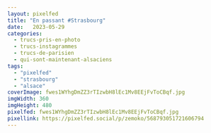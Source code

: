 ```yaml
---
layout: pixelfed
title: "En passant #Strasbourg"
date:   2023-05-29
categories: 
  - trucs-pris-en-photo
  - trucs-instagrammes
  - trucs-de-parisien
  - qui-sont-maintenant-alsaciens
tags: 
  - "pixelfed"
  - "strasbourg"
  - "alsace"
coverImage: fwes1WYhgDmZZ3rTIzwbH8lEc1Mv8EEjFvToCBqf.jpg
imgWidth: 360
imgHeight: 480
pixelfed: fwes1WYhgDmZZ3rTIzwbH8lEc1Mv8EEjFvToCBqf.jpg
pixellink: https://pixelfed.social/p/zemoko/568793051721606794
---
```

